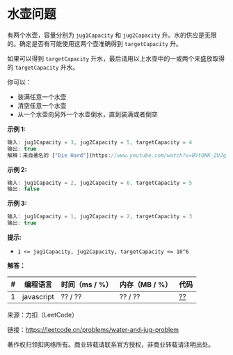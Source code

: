 # 水壶问题

有两个水壶，容量分别为 `jug1Capacity` 和 `jug2Capacity` 升。水的供应是无限的。确定是否有可能使用这两个壶准确得到 `targetCapacity` 升。

如果可以得到 `targetCapacity` 升水，最后请用以上水壶中的一或两个来盛放取得的 `targetCapacity` 升水。

你可以：

- 装满任意一个水壶
- 清空任意一个水壶
- 从一个水壶向另外一个水壶倒水，直到装满或者倒空

**示例 1:**

``` javascript
输入: jug1Capacity = 3, jug2Capacity = 5, targetCapacity = 4
输出: true
解释：来自著名的 ["Die Hard"](https://www.youtube.com/watch?v=BVtQNK_ZUJg)
```

**示例 2:**

``` javascript
输入: jug1Capacity = 2, jug2Capacity = 6, targetCapacity = 5
输出: false
```

**示例 3:**

``` javascript
输入: jug1Capacity = 1, jug2Capacity = 2, targetCapacity = 3
输出: true
```

**提示:**

- `1 <= jug1Capacity, jug2Capacity, targetCapacity <= 10^6`

**解答：**

**#**|**编程语言**|**时间（ms / %）**|**内存（MB / %）**|**代码**
--|--|--|--|--
1|javascript|?? / ??|?? / ??|[??](./javascript/ac_v1.js)

来源：力扣（LeetCode）

链接：https://leetcode.cn/problems/water-and-jug-problem

著作权归领扣网络所有。商业转载请联系官方授权，非商业转载请注明出处。
